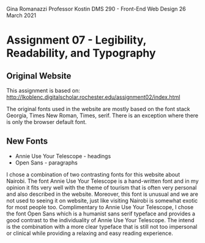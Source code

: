 Gina Romanazzi
Professor Kostin
DMS 290 - Front-End Web Design
26 March 2021

# Assignment 07 - Legibility, Readability, and Typography

## Original Website
This assignment is based on: http://lkoblenc.digitalscholar.rochester.edu/assignment02/index.html

The original fonts used in the website are mostly based on the font stack Georgia, Times New Roman, Times, serif. There is an exception where there is only the browser default font.

## New Fonts
* Annie Use Your Telescope - headings
* Open Sans - paragraphs

I chose a combination of two contrasting fonts for this website about Nairobi. The font Annie Use Your Telescope is a hand-written font and in my opinion it fits very well with the theme of tourism that is often very personal and also described in the website. Moreover, this font is unusual and we are not used to seeing it on website, just like visiting Nairobi is somewhat exotic for most people too. Complimentary to Annie Use Your Telescope, I chose the font Open Sans which is a humanist sans serif typeface and provides a good contrast to the individuality of Annie Use Your Telescope. The intend is the combination with a more clear typeface that is still not too impersonal or clinical while providing a relaxing and easy reading experience.
